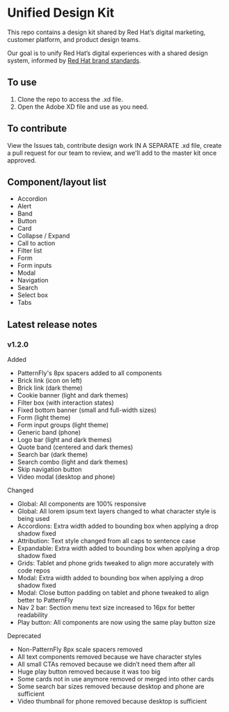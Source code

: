 # Unified Design Kit

This repo contains a design kit shared by Red Hat’s digital marketing, customer platform, and product design teams.

Our goal is to unify Red Hat’s digital experiences with a shared design system, informed by [Red Hat brand standards](https://brand.redhat.com).

## To use

1. Clone the repo to access the .xd file.
2. Open the Adobe XD file and use as you need.

## To contribute

View the Issues tab, contribute design work IN A SEPARATE .xd file, create a pull request for our team to review, and we'll add to the master kit once approved.

## Component/layout list

- Accordion
- Alert
- Band
- Button
- Card
- Collapse / Expand
- Call to action
- Filter list
- Form
- Form inputs
- Modal
- Navigation
- Search
- Select box
- Tabs

## Latest release notes

### v1.2.0

Added
- PatternFly's 8px spacers added to all components
- Brick link (icon on left)
- Brick link (dark theme)
- Cookie banner (light and dark themes)
- Filter box (with interaction states)
- Fixed bottom banner (small and full-width sizes)
- Form (light theme)
- Form input groups (light theme)
- Generic band (phone)
- Logo bar (light and dark themes)
- Quote band (centered and dark themes)
- Search bar (dark theme)
- Search combo (light and dark themes)
- Skip navigation button
- Video modal (desktop and phone)

Changed
- Global: All components are 100% responsive
- Global: All lorem ipsum text layers changed to what character style is being used
- Accordions: Extra width added to bounding box when applying a drop shadow fixed
- Attribution: Text style changed from all caps to sentence case
- Expandable: Extra width added to bounding box when applying a drop shadow fixed
- Grids: Tablet and phone grids tweaked to align more accurately with code repos
- Modal: Extra width added to bounding box when applying a drop shadow fixed
- Modal: Close button padding on tablet and phone tweaked to align better to PatternFly
- Nav 2 bar: Section menu text size increased to 16px for better readability
- Play button: All components are now using the same play button size

Deprecated
- Non-PatternFly 8px scale spacers removed
- All text components removed because we have character styles
- All small CTAs removed because we didn’t need them after all
- Huge play button removed because it was too big
- Some cards not in use anymore removed or merged into other cards
- Some search bar sizes removed because desktop and phone are sufficient
- Video thumbnail for phone removed because desktop is sufficient
